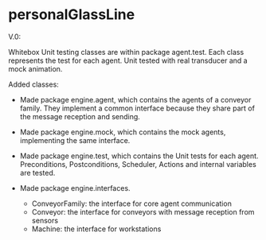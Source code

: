 personalGlassLine
=================
V.0:

Whitebox Unit testing classes are within package agent.test. Each class represents the test
for each agent. Unit tested with real transducer and a mock animation.

Added classes:
- 	Made package engine.agent, which contains the agents of a conveyor family. 
	They implement a common interface because they share part of the message 
	reception and sending.
	
-	Made package engine.mock, which contains the mock agents, implementing 
	the same interface.
	
-	Made package engine.test, which contains the Unit tests for each agent. 
	Preconditions, Postconditions, Scheduler, Actions and internal variables 
	are tested.

-	Made package engine.interfaces.
	- ConveyorFamily: the interface for core agent communication
	- Conveyor: the interface for conveyors with message reception from sensors
	- Machine: the interface for workstations
	

